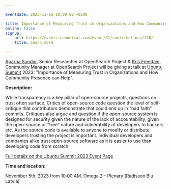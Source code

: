```yaml
---

eventdate: 2023-11-05 10:00:00 +0200

title: Importance of Measuring Trust in Organizations and How Community Presence can Help
online: false
signup:
    url: https://events.canonical.com/event/31/contributions/238/
    title: Learn more

---
```


[Aparna Sundar](https://opensearch.org/authors/apasun/), Senior Researcher at OpenSearch Project & [Kris Freedain](https://opensearch.org/authors/krisfreedain/), Community Manager at OpenSearch Project will be giving at talk at [Ubuntu Summit](https://events.canonical.com/event/31/) 2023: "Importance of Measuring Trust in Organizations and How Community Presence can Help".

**Description:**

While transparency is a key pillar of open-source projects, questions on trust often surface. Critics of open-source code question the level of self-critique that contributors demonstrate that could end up in “bad faith” commits. Critiques also argue and question if the open-source system is designed for security given the nature of the lack of accountability, given the open-source or “free” nature and vulnerability of developers to hackers etc. As the source code is available to anyone to modify or distribute, developers trusting the project is important. Individual developers and companies alike trust open-source software as it is easier to use than developing code from scratch

[Full details on the Ubuntu Summit 2023 Event Page](https://events.canonical.com/event/31/contributions/238/)

**Time and location:**

November 5th, 2023 from 10:00 AM.  Omega 2 – Plenary (Radisson Blu Latvia)
